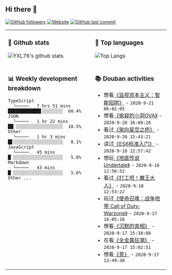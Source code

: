 ## Hi there 👋

[![GitHub followers](https://img.shields.io/github/followers/YXL76?style=for-the-badge&color=blue)](https://github.com/YXL76?tab=followers)
[![Website](https://img.shields.io/website?style=for-the-badge&up_message=Blog&url=https%3A%2F%2Fyxl76.net%2F&color=brightgreen)](https://yxl76.net)
[![GitHub last commit](https://img.shields.io/github/last-commit/YXL76/YXL76?label=update&style=for-the-badge&color=orange)](https://github.com/YXL76/YXL76)

<table>
<tr>
<td valign="top" width="54%">

### 🔭 Github stats

![YXL76's github stats](https://github-readme-stats.yxl76.vercel.app/api?username=YXL76&count_private=true&show_icons=true&theme=tokyonight)

</td>

<td valign="top" width="46%">

### 🌱 Top languages

![Top Langs](https://github-readme-stats.yxl76.vercel.app/api/top-langs/?username=YXL76&layout=compact&theme=tokyonight)

</td>
</tr>
<tr>
<td valign="top" width="54%">

### 📊 Weekly development breakdown

```text
TypeScript
  └─────   7 hrs 51 mins  ████████████▋░░░░░░░░  60.4%
JSON
  └─────   1 hr 22 mins   ██▏░░░░░░░░░░░░░░░░░░  10.5%
Other
  └─────   1 hr 3 mins    █▋░░░░░░░░░░░░░░░░░░░   8.1%
JavaScript
  └─────   45 mins        █▏░░░░░░░░░░░░░░░░░░░   5.8%
Markdown
  └─────   43 mins        █▏░░░░░░░░░░░░░░░░░░░   5.6%
Other ...
```

</td>
<td valign="top" width="46%">

### 📚 Douban activities

- 想看[《监视资本主义：智能陷阱》](http://movie.douban.com/subject/34960008/) - `2020-9-21 06:02:05`
- 想看[《偷窥的小洞OVA》](http://movie.douban.com/subject/19966581/) - `2020-9-20 16:00:28`
- 看过[《架向星空之桥》](http://movie.douban.com/subject/5423399/) - `2020-9-20 15:43:21`
- 读过[《ES6标准入门》](https://book.douban.com/subject/27127030/) - `2020-9-18 12:57:42`
- 想玩[《地底传说 Undertale》](http://www.douban.com/game/26630738/) - `2020-9-18 12:56:52`
- 看过[《打工吧！魔王大人》](http://movie.douban.com/subject/19975083/) - `2020-9-18 12:53:22`
- 玩过[《使命召唤：战争地带 Call of Duty: Warzone》](http://www.douban.com/game/34995735/) - `2020-9-17 16:05:16`
- 想看[《沉默的真相》](http://movie.douban.com/subject/33447642/) - `2020-9-17 15:38:08`
- 在看[《全金属狂潮》](http://movie.douban.com/subject/1459767/) - `2020-9-17 15:02:51`
- 想看[《意》](http://movie.douban.com/subject/1876765/) - `2020-9-17 13:49:30`

</td>
</tr>
</table>

<!--
**YXL76/YXL76** is a ✨ _special_ ✨ repository because its `README.md` (this file) appears on your GitHub profile.

Here are some ideas to get you started:

- 🔭 I’m currently working on ...
- 🌱 I’m currently learning ...
- 👯 I’m looking to collaborate on ...
- 🤔 I’m looking for help with ...
- 💬 Ask me about ...
- 📫 How to reach me: ...
- 😄 Pronouns: ...
- ⚡ Fun fact: ...
-->
